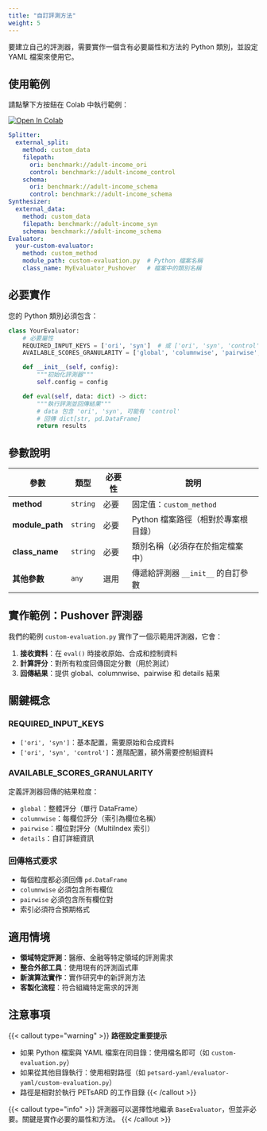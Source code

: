 ```yaml
---
title: "自訂評測方法"
weight: 5
---
```


要建立自己的評測器，需要實作一個含有必要屬性和方法的 Python 類別，並設定 YAML 檔案來使用它。

## 使用範例

請點擊下方按鈕在 Colab 中執行範例：

[![Open In Colab](https://colab.research.google.com/assets/colab-badge.svg)](https://colab.research.google.com/github/nics-tw/petsard/blob/main/demo/petsard-yaml/evaluator-yaml/custom-evaluation.ipynb)

```yaml
Splitter:
  external_split:
    method: custom_data
    filepath:
      ori: benchmark://adult-income_ori
      control: benchmark://adult-income_control
    schema:
      ori: benchmark://adult-income_schema
      control: benchmark://adult-income_schema
Synthesizer:
  external_data:
    method: custom_data
    filepath: benchmark://adult-income_syn
    schema: benchmark://adult-income_schema
Evaluator:
  your-custom-evaluator:
    method: custom_method
    module_path: custom-evaluation.py  # Python 檔案名稱
    class_name: MyEvaluator_Pushover   # 檔案中的類別名稱
```

## 必要實作

您的 Python 類別必須包含：

```python
class YourEvaluator:
    # 必要屬性
    REQUIRED_INPUT_KEYS = ['ori', 'syn']  # 或 ['ori', 'syn', 'control']
    AVAILABLE_SCORES_GRANULARITY = ['global', 'columnwise', 'pairwise', 'details']

    def __init__(self, config):
        """初始化評測器"""
        self.config = config

    def eval(self, data: dict) -> dict:
        """執行評測並回傳結果"""
        # data 包含 'ori', 'syn', 可能有 'control'
        # 回傳 dict[str, pd.DataFrame]
        return results
```

## 參數說明

| 參數 | 類型 | 必要性 | 說明 |
|-----|------|--------|------|
| **method** | `string` | 必要 | 固定值：`custom_method` |
| **module_path** | `string` | 必要 | Python 檔案路徑（相對於專案根目錄） |
| **class_name** | `string` | 必要 | 類別名稱（必須存在於指定檔案中） |
| **其他參數** | `any` | 選用 | 傳遞給評測器 `__init__` 的自訂參數 |

## 實作範例：Pushover 評測器

我們的範例 `custom-evaluation.py` 實作了一個示範用評測器，它會：
1. **接收資料**：在 `eval()` 時接收原始、合成和控制資料
2. **計算評分**：對所有粒度回傳固定分數（用於測試）
3. **回傳結果**：提供 global、columnwise、pairwise 和 details 結果

## 關鍵概念

### REQUIRED_INPUT_KEYS
- `['ori', 'syn']`：基本配置，需要原始和合成資料
- `['ori', 'syn', 'control']`：進階配置，額外需要控制組資料

### AVAILABLE_SCORES_GRANULARITY
定義評測器回傳的結果粒度：
- `global`：整體評分（單行 DataFrame）
- `columnwise`：每欄位評分（索引為欄位名稱）
- `pairwise`：欄位對評分（MultiIndex 索引）
- `details`：自訂詳細資訊

### 回傳格式要求
- 每個粒度都必須回傳 `pd.DataFrame`
- `columnwise` 必須包含所有欄位
- `pairwise` 必須包含所有欄位對
- 索引必須符合預期格式

## 適用情境

- **領域特定評測**：醫療、金融等特定領域的評測需求
- **整合外部工具**：使用現有的評測函式庫
- **新演算法實作**：實作研究中的新評測方法
- **客製化流程**：符合組織特定需求的評測

## 注意事項

{{< callout type="warning" >}}
**路徑設定重要提示**
- 如果 Python 檔案與 YAML 檔案在同目錄：使用檔名即可（如 `custom-evaluation.py`）
- 如果從其他目錄執行：使用相對路徑（如 `petsard-yaml/evaluator-yaml/custom-evaluation.py`）
- 路徑是相對於執行 PETsARD 的工作目錄
{{< /callout >}}

{{< callout type="info" >}}
評測器可以選擇性地繼承 `BaseEvaluator`，但並非必要。關鍵是實作必要的屬性和方法。
{{< /callout >}}